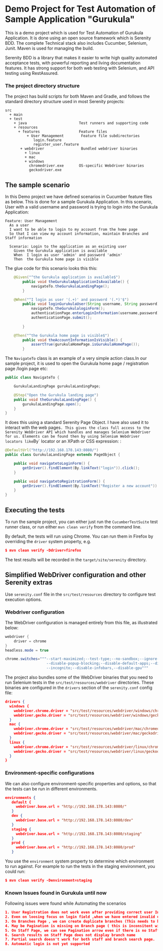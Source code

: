# Demo Project for Test Automation of Sample Application  "Gurukula"
This is a demo project which is used for Test Automation of Gurukula Application.
 It is done using an open source framework which is Serenity BDD. The complete Technical stack also includes Cucumber, Selenium, Junit. Maven is used for managing the build. 

Serenity BDD is a library that makes it easier to write high quality automated acceptance tests, with powerful reporting and living documentation features. It has strong support for both web testing with Selenium, and API testing using RestAssured. 



### The project directory structure
The project has build scripts for both Maven and Gradle, and follows the standard directory structure used in most Serenity projects:
```Gherkin
src
  + main
  + test
    + java                        Test runners and supporting code
    + resources
      + features                  Feature files
          + User Management        Feature file subdirectories 
             login.feature 
             register_user.feature
       + webdriver                 Bundled webdriver binaries
         + linux
         + mac
         + windows 
           chromedriver.exe       OS-specific Webdriver binaries 
           geckodriver.exe
```

## The sample scenario
In this Demo project we have defined scenarios in Cucumber feature files as below. This is done for a sample Gurukula Application. In this scenario, User with a valid username and password is trying to login into the Gurukula Application:

```Gherkin
Feature: User Management
  As a user
  I want to be able to login to my account from the home page
  So that I can view my account information, maintain Branches and Staff information

  Scenario: Login to the application as an existing user
    Given the Gurukula application is available
    When  I login as user 'admin' and password 'admin'
    Then  the Gurukula home page is visible
```


The glue code for this scenario looks this this:

```java
    @Given("^the Gurukula application is available$")
        public void theGurukulaApplicationIsAvailable() {
            navigateTo.theGurukulaLandingPage();
        }

    @When("^I login as user '(.+)' and password '(.*)'$")
        public void loginGurukulaUser(String username, String password) {
            navigateTo.theGurukulaloginForm();
            authenticationPage.enterLoginInformation(username,password);
            authenticationPage.submit();
    
        }

    @Then("^the Gurukula home page is visible$")
        public void theAccountInformationIsVisible() {
            assertTrue(gurukulaHomePage.isGurukulaHomePage());
        }
```
 

The `NavigateTo` class is an example of a very simple action class.In our sample project, it is used to open the Gurukula home page / registration page /login page etc:
```java
public class NavigateTo {

    GurukulaLandingPage gurukulaLandingPage;

    @Step("Open the Gurukula landing page")
    public void theGurukulaLandingPage() {
        gurukulaLandingPage.open();
    }
}
```

It does this using a standard Serenity Page Object. I have also used it to interact with the web pages`. This gives the class full access to the  Serenity WebDriver API which handles and manages Selenium Webdriver for us. Elements can be found then by using Selenium Webdriver locators like`By` locator or an XPath or CSS expression: :
```java
@DefaultUrl("http://192.168.178.143:8080/")
public class GurukulaLandingPage extends PageObject {

    public void navigatetoLoginForm() {
        getDriver().findElement(By.linkText("login")).click();
    }

    public void navigatetoRegistrationForm() {
        getDriver().findElement(By.linkText("Register a new account")).click();
    }
}

```

## Executing the tests
To run the sample project, you can either just run the `CucumberTestSuite` test runner class, or run either `mvn clean verify` from the command line.

By default, the tests will run using Chrome. You can run them in Firefox by overriding the `driver` system property, e.g.
```json
$ mvn clean verify -Ddriver=firefox
```

The test results will be recorded in the `target/site/serenity` directory.

## Simplified WebDriver configuration and other Serenity extras
Use `serenity.conf` file in the `src/test/resources` directory to configure test execution options.  
### Webdriver configuration
The WebDriver configuration is managed entirely from this file, as illustrated below:
```java
webdriver {
    driver = chrome
}
headless.mode = true

chrome.switches="""--start-maximized;--test-type;--no-sandbox;--ignore-certificate-errors;
                   --disable-popup-blocking;--disable-default-apps;--disable-extensions-file-access-check;
                   --incognito;--disable-infobars,--disable-gpu"""

```

The project also bundles some of the WebDriver binaries that you need to run Selenium tests in the `src/test/resources/webdriver` directories. These binaries are configured in the `drivers` section of the `serenity.conf` config file:
```json
drivers {
  windows {
    webdriver.chrome.driver = "src/test/resources/webdriver/windows/chromedriver.exe"
    webdriver.gecko.driver = "src/test/resources/webdriver/windows/geckodriver.exe"
  }
  mac {
    webdriver.chrome.driver = "src/test/resources/webdriver/mac/chromedriver"
    webdriver.gecko.driver = "src/test/resources/webdriver/mac/geckodriver"
  }
  linux {
    webdriver.chrome.driver = "src/test/resources/webdriver/linux/chromedriver"
    webdriver.gecko.driver = "src/test/resources/webdriver/linux/geckodriver"
  }
}
```

### Environment-specific configurations
We can also configure environment-specific properties and options, so that the tests can be run in different environments.
```json
environments {
   default {
     webdriver.base.url = "http://192.168.178.143:8080/"
   }
   dev {
     webdriver.base.url = "http://192.168.178.143:8080/dev"
   }
   staging {
     webdriver.base.url = "http://192.168.178.143:8080/staging"
   }
   prod {
     webdriver.base.url = "http://192.168.178.143:8080/prod"
   }
```
  
You use the `environment` system property to determine which environment to run against. For example to run the tests in the staging environment, you could run:
```json
$ mvn clean verify -Denvironment=staging
```

### Known Issues found in Gurukula until now
Following issues were found while Automating the scenarios
```json
1. User Registration does not work even after providing correct user Information
2. Even on loosing focus on login field ,when we have entered invalid username (example -> "s"), no warning is shown which is inconsistent with other fields
3. On Branches Page , we can create duplicate branches (This needs to be confirmed if that behaviour is allowed)
4. May be Pagination is missing on Branch page ( this is inconsitent with Staff page)
5. On Staff Page, we can see Pagination arrow even if there is no Staff entries to be shown
6. Search results on Staff Page does not display branch name
7. Partial search doesn't work for both staff and branch search page.
8. Automatic login is not yet supported
                      

```
